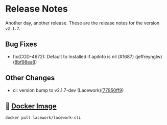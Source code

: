 # Release Notes
Another day, another release. These are the release notes for the version `v2.1.7`.

## Bug Fixes
* fix(COD-4672): Default to Installed if apiInfo is nil (#1687) (jeffreynglw)([8bf98ea8](https://github.com/lacework/go-sdk/commit/8bf98ea8fb46c6fac41086676406fca9e64d0b5c))
## Other Changes
* ci: version bump to v2.1.7-dev (Lacework)([77950ff9](https://github.com/lacework/go-sdk/commit/77950ff9f5d107c41edc0f1794255d6282607644))

## :whale: [Docker Image](https://hub.docker.com/r/lacework/lacework-cli)
```
docker pull lacework/lacework-cli
```
